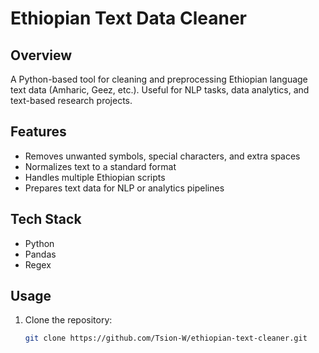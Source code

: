 # Ethiopian Text Data Cleaner

## Overview
A Python-based tool for cleaning and preprocessing Ethiopian language text data (Amharic, Geez, etc.). Useful for NLP tasks, data analytics, and text-based research projects.

## Features
- Removes unwanted symbols, special characters, and extra spaces
- Normalizes text to a standard format
- Handles multiple Ethiopian scripts
- Prepares text data for NLP or analytics pipelines

## Tech Stack
- Python
- Pandas
- Regex

## Usage
1. Clone the repository:
   ```bash
   git clone https://github.com/Tsion-W/ethiopian-text-cleaner.git
